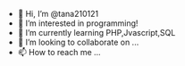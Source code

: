 - 👋 Hi, I’m @tana210121
- 👀 I’m interested in programming!
- 🌱 I’m currently learning PHP,Jvascript,SQL
- 💞️ I’m looking to collaborate on ...
- 📫 How to reach me ...

<!---
tana210121/tana210121 is a ✨ special ✨ repository because its `README.md` (this file) appears on your GitHub profile.
You can click the Preview link to take a look at your changes.
--->
